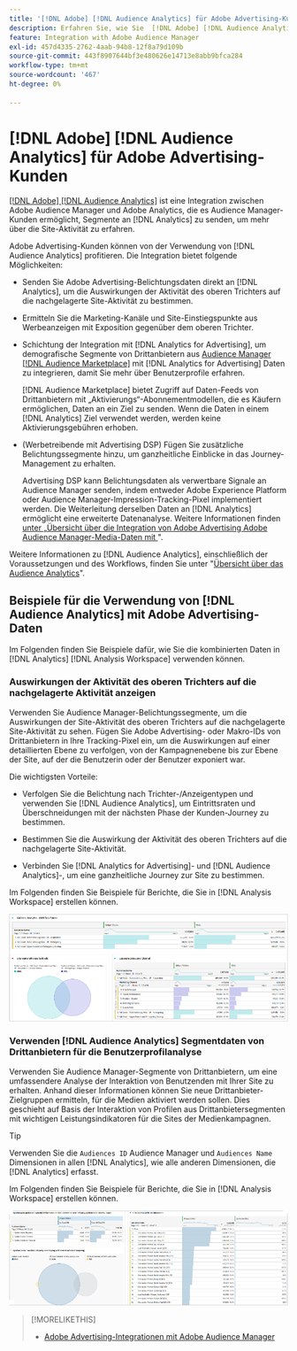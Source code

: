 ```yaml
---
title: '[!DNL Adobe] [!DNL Audience Analytics] für Adobe Advertising-Kunden'
description: Erfahren Sie, wie Sie  [!DNL Adobe] [!DNL Audience Analytics] für Anwendungsfälle in der Werbung verwenden können
feature: Integration with Adobe Audience Manager
exl-id: 457d4335-2762-4aab-94b8-12f8a79d109b
source-git-commit: 443f8907644bf3e480626e14713e8abb9bfca284
workflow-type: tm+mt
source-wordcount: '467'
ht-degree: 0%

---
```


# [!DNL Adobe] [!DNL Audience Analytics] für Adobe Advertising-Kunden

[[!DNL Adobe] [!DNL Audience Analytics]](https://experienceleague.adobe.com/docs/analytics/integration/audience-analytics/mc-audiences-aam.html?lang=de) ist eine Integration zwischen Adobe Audience Manager und Adobe Analytics, die es Audience Manager-Kunden ermöglicht, Segmente an [!DNL Analytics] zu senden, um mehr über die Site-Aktivität zu erfahren.

Adobe Advertising-Kunden können von der Verwendung von [!DNL Audience Analytics] profitieren. Die Integration bietet folgende Möglichkeiten:

* Senden Sie Adobe Advertising-Belichtungsdaten direkt an [!DNL Analytics], um die Auswirkungen der Aktivität des oberen Trichters auf die nachgelagerte Site-Aktivität zu bestimmen.

* Ermitteln Sie die Marketing-Kanäle und Site-Einstiegspunkte aus Werbeanzeigen mit Exposition gegenüber dem oberen Trichter.

* Schichtung der Integration mit [!DNL Analytics for Advertising], um demografische Segmente von Drittanbietern aus [Audience Manager  [!DNL Audience Marketplace]](https://experienceleague.adobe.com/docs/audience-manager/user-guide/features/audience-marketplace/audience-marketplace.html?lang=de) mit [!DNL Analytics for Advertising] Daten zu integrieren, damit Sie mehr über Benutzerprofile erfahren.

  [!DNL Audience Marketplace] bietet Zugriff auf Daten-Feeds von Drittanbietern mit „Aktivierungs“-Abonnementmodellen, die es Käufern ermöglichen, Daten an ein Ziel zu senden. Wenn die Daten in einem [!DNL Analytics] Ziel verwendet werden, werden keine Aktivierungsgebühren erhoben.

* (Werbetreibende mit Advertising DSP) Fügen Sie zusätzliche Belichtungssegmente hinzu, um ganzheitliche Einblicke in das Journey-Management zu erhalten.

  Advertising DSP kann Belichtungsdaten als verwertbare Signale an Audience Manager senden, indem entweder Adobe Experience Platform oder Audience Manager-Impression-Tracking-Pixel implementiert werden. Die Weiterleitung derselben Daten an [!DNL Analytics] ermöglicht eine erweiterte Datenanalyse. Weitere Informationen finden [ unter „Übersicht über die Integration von Adobe Advertising Adobe Audience Manager-Media-Daten mit ](/help/integrations/audience-manager/media-data-integration/overview.md)&quot;.

Weitere Informationen zu [!DNL Audience Analytics], einschließlich der Voraussetzungen und des Workflows, finden Sie unter &quot;[Übersicht über das Audience Analytics](https://experienceleague.adobe.com/docs/analytics/integration/audience-analytics/mc-audiences-aam.html?lang=de)&quot;.

## Beispiele für die Verwendung von [!DNL Audience Analytics] mit Adobe Advertising-Daten

Im Folgenden finden Sie Beispiele dafür, wie Sie die kombinierten Daten in [!DNL Analytics] [!DNL Analysis Workspace] verwenden können.

### Auswirkungen der Aktivität des oberen Trichters auf die nachgelagerte Aktivität anzeigen

Verwenden Sie Audience Manager-Belichtungssegmente, um die Auswirkungen der Site-Aktivität des oberen Trichters auf die nachgelagerte Site-Aktivität zu sehen. Fügen Sie Adobe Advertising- oder Makro-IDs von Drittanbietern in Ihre Tracking-Pixel ein, um die Auswirkungen auf einer detaillierten Ebene zu verfolgen, von der Kampagnenebene bis zur Ebene der Site, auf der die Benutzerin oder der Benutzer exponiert war.

Die wichtigsten Vorteile:

* Verfolgen Sie die Belichtung nach Trichter-/Anzeigentypen und verwenden Sie [!DNL Audience Analytics], um Eintrittsraten und Überschneidungen mit der nächsten Phase der Kunden-Journey zu bestimmen.

* Bestimmen Sie die Auswirkung der Aktivität des oberen Trichters auf die nachgelagerte Site-Aktivität.

* Verbinden Sie [!DNL Analytics for Advertising]<!-- which doesn't include the last exposure event -->- und [!DNL Audience Analytics]-<!-- (which includes the user's last exposure event) -->, um eine ganzheitliche Journey zur Site zu bestimmen.

Im Folgenden finden Sie Beispiele für Berichte, die Sie in [!DNL Analysis Workspace] erstellen können.

![Siehe Auswirkungen der Aktivität des oberen Trichters auf die nachgelagerte Site-Aktivität](/help/integrations/assets/audience-analytics-upper-funnel-exposure.png)

### Verwenden [!DNL Audience Analytics] Segmentdaten von Drittanbietern für die Benutzerprofilanalyse

Verwenden Sie Audience Manager-Segmente von Drittanbietern, um eine umfassendere Analyse der Interaktion von Benutzenden mit Ihrer Site zu erhalten. Anhand dieser Informationen können Sie neue Drittanbieter-Zielgruppen ermitteln, für die Medien aktiviert werden sollen. Dies geschieht auf Basis der Interaktion von Profilen aus Drittanbietersegmenten mit wichtigen Leistungsindikatoren für die Sites der Medienkampagnen.

>[!TIP]
> Verwenden Sie die `Audiences ID` Audience Manager und `Audiences Name` Dimensionen in allen [!DNL Analytics], wie alle anderen Dimensionen, die [!DNL Analytics] erfasst.

Im Folgenden finden Sie Beispiele für Berichte, die Sie in [!DNL Analysis Workspace] erstellen können.

![Verwendung von Drittanbietersegmenten zur Anreicherung der Benutzerprofilanalyse](/help/integrations/assets/audience-analytics-third-party-report.png)

>[!MORELIKETHIS]
>
>* [Adobe Advertising-Integrationen mit Adobe Audience Manager](/help/integrations/audience-manager/overview.md)
